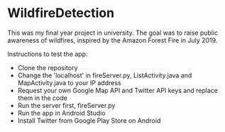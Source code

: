 # WildfireDetection

This was my final year project in university. The goal was to raise public awareness of wildfires, inspired by the Amazon Forest Fire in July 2019.

Instructions to test the app:
- Clone the repository
- Change the 'localhost' in fireServer.py, ListActivity.java and MapActivity.java to your IP address
- Request your own Google Map API and Twitter API keys and replace them in the code
- Run the server first, fireServer.py
- Run the app in Android Studio
- Install Twitter from Google Play Store on Android

